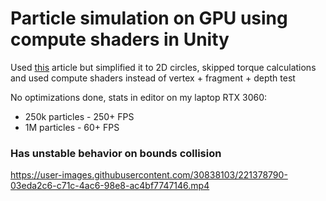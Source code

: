 # Particle simulation on GPU using compute shaders in Unity
Used [this](https://developer.nvidia.com/gpugems/gpugems3/part-v-physics-simulation/chapter-29-real-time-rigid-body-simulation-gpus) article 
but simplified it to 2D circles, skipped torque calculations and used compute shaders instead of vertex + fragment + depth test

No optimizations done, stats in editor on my laptop RTX 3060:
* 250k particles - 250+ FPS
* 1M particles - 60+ FPS

### Has unstable behavior on bounds collision

https://user-images.githubusercontent.com/30838103/221378790-03eda2c6-c71c-4ac6-98e8-ac4bf7747146.mp4
